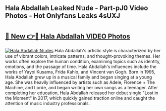 ## Hala Abdallah Le𝚊ked N𝚞de - Part-pJ0 Video Photos - Hot Onlyf𝚊ns Le𝚊ks 4sUXJ

# <h2><a href="http://ab33562.deff.icu/?id=Hala+Abdallah">🔗 New 👉🔴 Hala Abdallah VIDEO Photos</a></h2>

[![Hala Abdallah N𝚞des](https://i.imgur.com/rIISA9y.gif)](http://ab33562.deff.icu/?id=Hala+Abdallah)
Hala Abdallah's artistic style is characterized by her use of vibrant colors, intricate patterns, and thought-provoking themes. Her works often explore the human condition, examining topics such as identity, emotions, and the passage of time. Hala Abdallah's influences include the works of Yayoi Kusama, Frida Kahlo, and Vincent van Gogh. Born in 1995, Hala Abdallah grew up in a musical family and began singing at a young age. She was heavily influenced by artists such as Adele, Florence + The Machine, and Lorde, and began writing her own songs as a teenager. After completing her education, Hala Abdallah released her debut single "Lost in the Moment" in 2017, which quickly gained traction online and caught the attention of music industry professionals.
